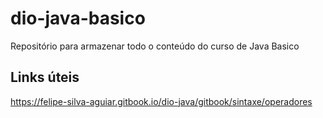 # dio-java-basico
Repositório para armazenar todo o conteúdo do curso de Java Basico

## Links úteis
https://felipe-silva-aguiar.gitbook.io/dio-java/gitbook/sintaxe/operadores

